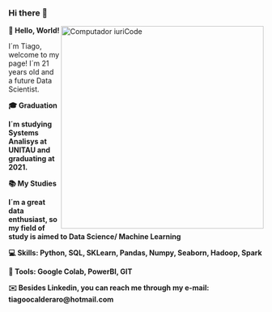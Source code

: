 ### Hi there 👋

<img src="https://raw.githubusercontent.com/MicaelliMedeiros/micaellimedeiros/master/image/computer-illustration.png" min-width="400px" max-width="400px" width="400px" align="right" alt="Computador iuriCode">

<p align="left"> <strong>👋 Hello, World! </strong>




<p align="left"> I´m Tiago, welcome to my page! I´m 21 years old and a future Data Scientist.</p>

<p align="left"> <strong>🎓 Graduation 

I´m studying Systems Analisys at UNITAU and graduating at 2021. 
</p>

<p align="left"> <strong>📚 My Studies </strong>

I´m a great data enthusiast, so my field of study is aimed to Data Science/ Machine Learning
</p>

<p align="left">
  💻 Skills: <strong>Python, SQL, SKLearn, Pandas, Numpy, Seaborn, Hadoop, Spark</strong>
</p>

<p align="left">
    🔨 Tools: <strong>Google Colab, PowerBI, GIT</strong>
</p>

<p align="left"> ✉️ Besides Linkedin, you can reach me through my e-mail: tiagoocalderaro@hotmail.com </p>
